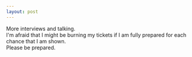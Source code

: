 ```yaml
---
layout: post
---
```


More interviews and talking.  
I'm afraid that I might be burning my tickets if I am fully prepared for each chance that I am shown.  
Please be prepared.  